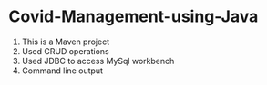 # Covid-Management-using-Java
1. This is a Maven project
2. Used CRUD operations
3. Used JDBC to access MySql workbench
4. Command line output
